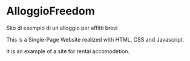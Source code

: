 # AlloggioFreedom
Sito di esempio di un alloggio per affitti brevi

This is a Single-Page Website realized with HTML, CSS and Javascript.

It is an example of a site for rental accomodetion.
